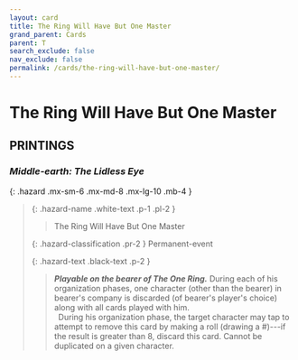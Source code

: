 ```yaml
---
layout: card
title: The Ring Will Have But One Master
grand_parent: Cards
parent: T
search_exclude: false
nav_exclude: false
permalink: /cards/the-ring-will-have-but-one-master/
---
```


# The Ring Will Have But One Master


## PRINTINGS


### _Middle-earth: The Lidless Eye_

{: .hazard .mx-sm-6 .mx-md-8 .mx-lg-10 .mb-4 }
> {: .hazard-name .white-text .p-1 .pl-2 }
> > <div class="hazard-mp"></div>
> > <div class="card-name">The Ring Will Have But One Master</div>
>
> {: .hazard-classification .pr-2 }
> Permanent-event
>
> {: .hazard-text .black-text .p-2 }
> > ***Playable on the bearer of The One Ring.*** During each of his organization phases, one character (other than the bearer) in bearer's company is discarded (of bearer's player's choice) along with all cards played with him. <br>&ensp;During his organization phase, the target character may tap to attempt to remove this card by making a roll (drawing a #)---if the result is greater than 8, discard this card. Cannot be duplicated on a given character. 
>


